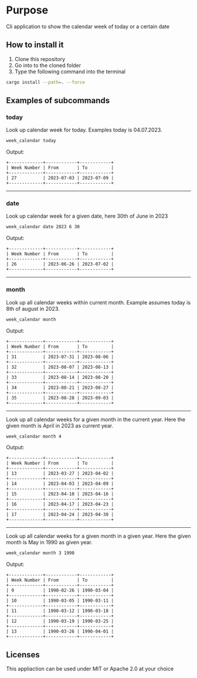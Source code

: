 # Purpose

Cli application to show the calendar week of today or a certain date

## How to install it

1. Clone this repository
2. Go into to the cloned folder
3. Type the following command into the terminal
```sh
cargo install --path=. --force
```

## Examples of subcommands

### today

Look up calendar week for today. Examples today is 04.07.2023. 

```sh
week_calendar today
```

Output:

```text
+-------------+------------+------------+
| Week Number | From       | To         |
+-------------+------------+------------+
| 27          | 2023-07-03 | 2023-07-09 |
+-------------+------------+------------+
```

---

### date

Look up calendar week for a given date, here 30th of June in 2023

```sh
week_calendar date 2023 6 30
```

Output:

```text
+-------------+------------+------------+
| Week Number | From       | To         |
+-------------+------------+------------+
| 26          | 2023-06-26 | 2023-07-02 |
+-------------+------------+------------+
```

---

### month

Look up all calendar weeks within current month. Example assumes today is 8th of august in 2023.

```sh
week_calendar month
```

Output:

```text
+-------------+------------+------------+
| Week Number | From       | To         |
+-------------+------------+------------+
| 31          | 2023-07-31 | 2023-08-06 |
+-------------+------------+------------+
| 32          | 2023-08-07 | 2023-08-13 |
+-------------+------------+------------+
| 33          | 2023-08-14 | 2023-08-20 |
+-------------+------------+------------+
| 34          | 2023-08-21 | 2023-08-27 |
+-------------+------------+------------+
| 35          | 2023-08-28 | 2023-09-03 |
+-------------+------------+------------+
```

---

Look up all calendar weeks for a given month in the current year. Here the given month is April in 2023 as current year.

```sh
week_calendar month 4
```

Output:

```text
+-------------+------------+------------+
| Week Number | From       | To         |
+-------------+------------+------------+
| 13          | 2023-03-27 | 2023-04-02 |
+-------------+------------+------------+
| 14          | 2023-04-03 | 2023-04-09 |
+-------------+------------+------------+
| 15          | 2023-04-10 | 2023-04-16 |
+-------------+------------+------------+
| 16          | 2023-04-17 | 2023-04-23 |
+-------------+------------+------------+
| 17          | 2023-04-24 | 2023-04-30 |
+-------------+------------+------------+
```

---

Look up all calendar weeks for a given month in a given year. Here the given month is May in 1990 as given year.

```sh
week_calendar month 3 1990
```

Output:

```text
+-------------+------------+------------+
| Week Number | From       | To         |
+-------------+------------+------------+
| 9           | 1990-02-26 | 1990-03-04 |
+-------------+------------+------------+
| 10          | 1990-03-05 | 1990-03-11 |
+-------------+------------+------------+
| 11          | 1990-03-12 | 1990-03-18 |
+-------------+------------+------------+
| 12          | 1990-03-19 | 1990-03-25 |
+-------------+------------+------------+
| 13          | 1990-03-26 | 1990-04-01 |
+-------------+------------+------------+
```

## Licenses

This appliaction can be used under MIT or Apache 2.0 at your choice

